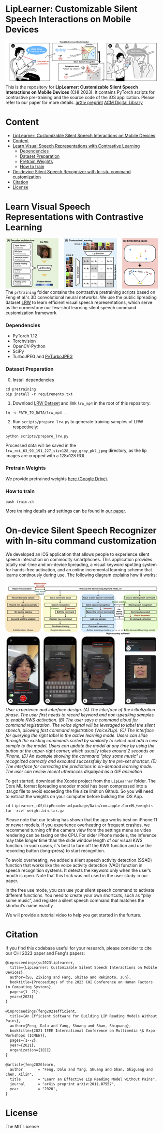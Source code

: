 
# LipLearner: Customizable Silent Speech Interactions on Mobile Devices
![Teaser](./src/teaser_v2.jpg "Example Interaction of LipLearner")
This is the repository for **LipLearner: Customizable Silent Speech Interactions on Mobile Devices** (CHI 2023). It contains PyTorch scripts for contrastive pre-training and the source code of the iOS application. Please refer to our paper for more details. 
[arXiv preprint](https://arxiv.org/abs/2302.05907) 
[ACM Digital Library](https://doi.org/10.1145/3544548.3581465)

# Content
- [LipLearner: Customizable Silent Speech Interactions on Mobile Devices](#liplearner-customizable-silent-speech-interactions-on-mobile-devices)
- [Content](#content)
- [Learn Visual Speech Representations with Contrastive Learning](#learn-visual-speech-representations-with-contrastive-learning)
    - [Dependencies](#dependencies)
    - [Dataset Preparation](#dataset-preparation)
    - [Pretrain Weights](#pretrain-weights)
    - [How to train](#how-to-train)
- [On-device Silent Speech Recognizer with In-situ command customization](#on-device-silent-speech-recognizer-with-in-situ-command-customization)
- [Citation](#citation)
- [License](#license)

# Learn Visual Speech Representations with Contrastive Learning
![pretraining](src/contrastive_learning.jpg)
The `prtraining` folder contains the contrastive pretraining scripts based on Feng et al.'s 3D convolutional neural networks. We use the public lipreading dataset [LRW](http://www.robots.ox.ac.uk/~vgg/data/lip_reading/lrw1.html) to learn efficient visual speech representations, which serve as the cornerstone our few-shot learning silent speech command customization framework.


### Dependencies

- PyTorch 1.12
- Torchvision
- OpenCV-Python
- SciPy
- TurboJPEG and [PyTurboJPEG](https://github.com/lilohuang/PyTurboJPEG)

### Dataset Preparation

0. Install dependencies

```
cd pretraining
pip install -r requirements.txt
```

1. Download [LRW Dataset](http://www.robots.ox.ac.uk/~vgg/data/lip_reading/lrw1.htm) and link `lrw_mp4` in the root of this repository:

```
ln -s PATH_TO_DATA/lrw_mp4 .
```

2. Run `scripts/prepare_lrw.py` to generate training samples of LRW respectively:

```
python scripts/prepare_lrw.py
```
Processed data will be saved in the `lrw_roi_63_99_191_227_size128_npy_gray_pkl_jpeg` directory, as the lip images are cropped with a 128x128 ROI.

### Pretrain Weights

We provide pretrained weights [here (Google Drive)](https://drive.google.com/file/d/1RK7no1QH8QFZzjVrmg64X8wuCLRfJzu3/view?usp=share_link).

### How to train
```
bash train.sh
```

More training details and settings can be found in [our paper](https://arxiv.org/abs/xxx.xxx).

# On-device Silent Speech Recognizer with In-situ command customization



We developed an iOS application that allows people to experience silent speech interaction on commodity smartphones. This application provides totally real-time and on-device lipreading, a visual keyword spotting system for hands-free activation, and an online incremental learning scheme that learns continously during use. The following diagram explains how it works:

![UI design](src/UIdesign.jpg)
*User experience and interface design. (A) The interface of the initialization phase. The user first needs to record keyword and non-speaking samples to enable KWS activation. (B) The user says a command aloud for command registration. The voice signal will be leveraged to label the silent speech, allowing fast command registration (Voice2Lip). (C) The interface for querying the right label in the active learning mode. Users can slide through the existing commands sorted by similarity to select and add a new sample to the model. Users can update the model at any time by using the button at the upper-right corner, which usually takes around 2 seconds on iPhone. (D) An example showing the command "play some music" is recognized correctly and executed successfully by the pre-set shortcut. (E) The interface for correcting the predictions in on-demand learning mode. The user can review recent utterances displayed as a GIF animation*

To get started, download the Xcode project from the `LipLearner` folder. The Core ML format lipreading encoder model has been compressed into a .tar.gz file to avoid exceeding the file size limit on Github. So you will need to extract the weights on your computer before building the iOS App.

```
cd LipLearner_iOS/LipEncoder.mlpackage/Data/com.apple.CoreML/weights
tar -xzvf weight.bin.tar.gz
```

Please note that our testing has shown that the app works best on iPhone 11 or newer models. If you experience overheating or frequent crashes, we recommend turning off the camera view from the settings menu as video rendering can be taxing on the CPU. For older iPhone models, the inference may take longer time than the slide window length of our visual KWS function. In such cases, it's best to turn off the KWS function and use the recording button (long-press) to start recognition.

To avoid overheating, we added a silent speech activity detection (SSAD) function that works like the voice activity detection (VAD) function in speech recognition systems. It detects the keyword only when the user’s mouth is open. Note that this trick was not used in the user study in our paper.

In the free use mode, you can use your silent speech command to activate different functions. You need to create your own shortcuts, such as “play some music”, and register a silent speech command that matches the shortcut’s name exactly


We will provide a tutorial video to help you get started in the furture.

# Citation

If you find this codebase useful for your research, please consider to cite our CHI 2023 paper and Feng's papers:

```
@inproceedings{su2023liplearner,
  title={LipLearner: Customizable Silent Speech Interactions on Mobile Devices},
  author={Su, Zixiong and Fang, Shitao and Rekimoto, Jun},
  booktitle={Proceedings of the 2023 CHI Conference on Human Factors in Computing Systems},
  pages={1--21},
  year={2023}
}

@inproceedings{feng2021efficient,
  title={An Efficient Software for Building LIP Reading Models Without Pains},
  author={Feng, Dalu and Yang, Shuang and Shan, Shiguang},
  booktitle={2021 IEEE International Conference on Multimedia \& Expo Workshops (ICMEW)},
  pages={1--2},
  year={2021},
  organization={IEEE}
}

@article{feng2020learn,
  author       = "Feng, Dalu and Yang, Shuang and Shan, Shiguang and Chen, Xilin",
  title        = "Learn an Effective Lip Reading Model without Pains",
  journal      = "arXiv preprint arXiv:2011.07557",
  year         = "2020",
}
```

# License

The MIT License
